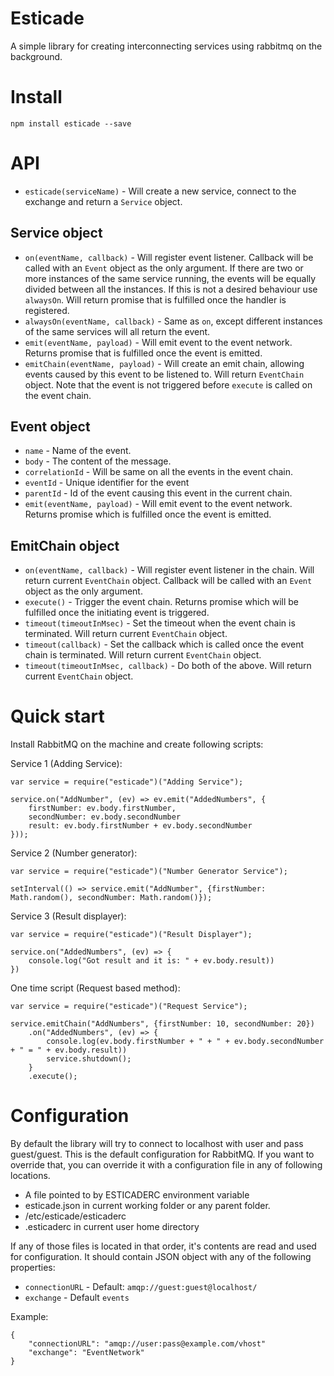 # Esticade
 
A simple library for creating interconnecting services using rabbitmq on the background.

# Install

```npm install esticade --save```

# API

- `esticade(serviceName)` - Will create a new service, connect to the exchange and return a `Service` object.

## Service object

- `on(eventName, callback)` - Will register event listener. Callback will be called with an `Event` object as the only argument. If there are two or more instances of the same service running, the events will be equally divided between all the instances. If this is not a desired behaviour use `alwaysOn`. Will return promise that is fulfilled once the handler is registered.
- `alwaysOn(eventName, callback)` - Same as `on`, except different instances of the same services will all return the event.   
- `emit(eventName, payload)` - Will emit event to the event network. Returns promise that is fulfilled once the event is emitted.
- `emitChain(eventName, payload)` - Will create an emit chain, allowing events caused by this event to be listened to. Will return `EventChain` object. Note that the event is not triggered before `execute` is called on the event chain.

## Event object

- `name` - Name of the event.
- `body` - The content of the message.
- `correlationId` - Will be same on all the events in the event chain.
- `eventId` - Unique identifier for the event
- `parentId` - Id of the event causing this event in the current chain.
- `emit(eventName, payload)` - Will emit event to the event network. Returns promise which is fulfilled once the event is emitted.

## EmitChain object

- `on(eventName, callback)` - Will register event listener in the chain. Will return current `EventChain` object. Callback will be called with an `Event` object as the only argument.
- `execute()` - Trigger the event chain. Returns promise which will be fulfilled once the initiating event is triggered.
- `timeout(timeoutInMsec)` - Set the timeout when the event chain is terminated. Will return current `EventChain` object.
- `timeout(callback)` - Set the callback which is called once the event chain is terminated. Will return current `EventChain` object.
- `timeout(timeoutInMsec, callback)` - Do both of the above. Will return current `EventChain` object.

# Quick start

Install RabbitMQ on the machine and create following scripts:

Service 1 (Adding Service):
```
var service = require("esticade")("Adding Service");

service.on("AddNumber", (ev) => ev.emit("AddedNumbers", {
    firstNumber: ev.body.firstNumber,
    secondNumber: ev.body.secondNumber
    result: ev.body.firstNumber + ev.body.secondNumber
}));
```

Service 2 (Number generator):
```
var service = require("esticade")("Number Generator Service");

setInterval(() => service.emit("AddNumber", {firstNumber: Math.random(), secondNumber: Math.random()});
```

Service 3 (Result displayer):
```
var service = require("esticade")("Result Displayer");

service.on("AddedNumbers", (ev) => {
    console.log("Got result and it is: " + ev.body.result))
})
```

One time script (Request based method):
```
var service = require("esticade")("Request Service");

service.emitChain("AddNumbers", {firstNumber: 10, secondNumber: 20})
    .on("AddedNumbers", (ev) => {
        console.log(ev.body.firstNumber + " + " + ev.body.secondNumber + " = " + ev.body.result))
        service.shutdown();
    }
    .execute();
```

# Configuration

By default the library will try to connect to localhost with user and pass guest/guest. This is the default configuration
for RabbitMQ. If you want to override that, you can override it with a configuration file in any of following locations.

- A file pointed to by ESTICADERC environment variable
- esticade.json in current working folder or any parent folder.
- /etc/esticade/esticaderc
- .esticaderc in current user home directory

If any of those files is located in that order, it's contents are read and used for configuration. It should contain
JSON object with any of the following properties: 

- `connectionURL` - Default: `amqp://guest:guest@localhost/`
- `exchange` - Default `events`

Example:

```
{ 
    "connectionURL": "amqp://user:pass@example.com/vhost"
    "exchange": "EventNetwork"
}
```